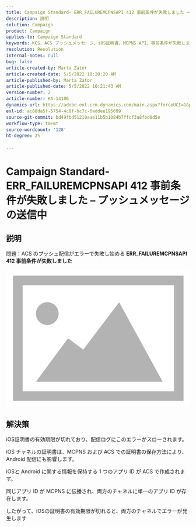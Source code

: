 ```yaml
---
title: Campaign Standard- ERR_FAILUREMCPNSAPI 412 事前条件が失敗しました – プッシュメッセージの送信中
description: 説明
solution: Campaign
product: Campaign
applies-to: Campaign Standard
keywords: KCS、ACS プッシュメッセージ、iOS証明書、MCPNS API、事前条件が失敗しました
resolution: Resolution
internal-notes: null
bug: false
article-created-by: Marta Zator
article-created-date: 5/5/2022 10:20:20 AM
article-published-by: Marta Zator
article-published-date: 5/5/2022 10:21:43 AM
version-number: 2
article-number: KA-14106
dynamics-url: https://adobe-ent.crm.dynamics.com/main.aspx?forceUCI=1&pagetype=entityrecord&etn=knowledgearticle&id=1f2a0af4-5ccc-ec11-a7b5-6045bd00dbbc
exl-id: ac88da5f-5754-4c8f-bc7c-6addee195699
source-git-commit: bd49fbd51210aae11b5b1084b7ffcf3a8fbd0d5e
workflow-type: tm+mt
source-wordcount: '128'
ht-degree: 2%

---
```


# Campaign Standard- ERR_FAILUREMCPNSAPI 412 事前条件が失敗しました – プッシュメッセージの送信中

## 説明


問題：ACS のプッシュ配信がエラーで失敗し始める <b>ERR_FAILUREMCPNSAPI 412 事前条件が失敗しました </b>

![](assets/___2d51c51d-5dcc-ec11-a7b5-6045bd00dbbc___.png)




## 解決策


iOS証明書の有効期限が切れており、配信ログにこのエラーがスローされます。

iOS チャネルの証明書は、MCPNS および ACS での証明書の保存方法により、Android 配信にも影響します。

iOSと Android に関する情報を保持する 1 つのアプリ ID が ACS で作成されます。

同じアプリ ID が MCPNS に伝播され、両方のチャネルに単一のアプリ ID が存在します。

したがって、iOSの証明書の有効期限が切れると、両方のチャネルでエラーが発生します
